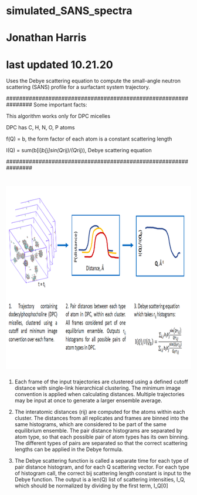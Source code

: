 # simulated_SANS_spectra 
# Jonathan Harris
# last updated 10.21.20

 Uses the Debye scattering equation to compute the small-angle neutron scattering (SANS) profile for a surfactant system trajectory. 
 
 ################################################################
 Some important facts:                                        
                                                              
 This algorithm works only for DPC micelles                   
                                                              
 DPC has C, H, N, O, P atoms                                  
                                                              
 f(Q) = b, the form factor of each atom is a constant scattering length                  
                                                              
 I(Q) = sum(b[i]*b[j]*sin(Q*rij)/(Q*rij)), Debye scattering equation          
 
 ################################################################
 
 # <img src="./debye_graphic.png" height=500 alt="Graphic Summary"> 
 
 1. Each frame of the input trajectories are clustered using a defined cutoff distance with single-link hierarchical clustering. The minimum image convention is applied when calculating distances. Multiple trajectories may be input at once to generate a larger ensemble average. 
 
 2. The interatomic distances (rij) are computed for the atoms within each cluster. The distances from all replicates and frames are binned into the same histograms, which are considered to be part of the same equilibrium ensemble. The pair distance histograms are separated by atom type, so that each possible pair of atom types has its own binning. The different types of pairs are separated so that the correct scattering lengths can be applied in the Debye formula. 

3. The Debye scattering function is called a separate time for each type of pair distance histogram, and for each Q scattering vector. For each type of histogram call, the correct bij scattering length constant is input to the Debye function. The output is a len(Q) list of scattering intensities, I_Q, which should be normalized by dividing by the first term, I_Q[0]



 
